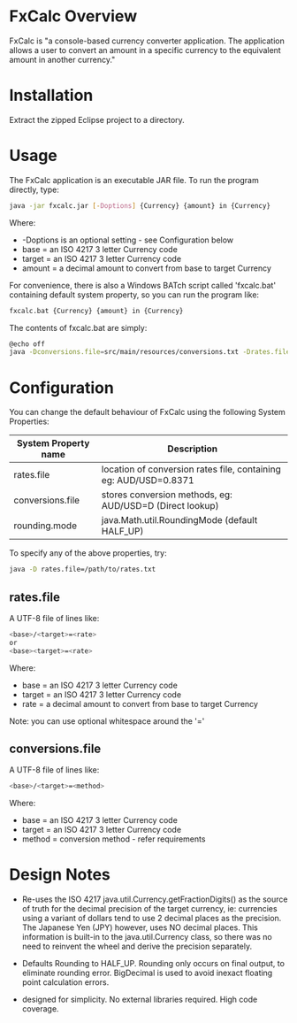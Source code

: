 # FxCalc Overview
FxCalc is "a console-based currency converter application. The application allows a user to convert an amount in a specific currency to the equivalent amount in another currency."

# Installation
Extract the zipped Eclipse project to a directory.

# Usage
The FxCalc application is an executable JAR file. To run the program directly, type:
```sh
java -jar fxcalc.jar [-Doptions] {Currency} {amount} in {Currency}
``` 
Where:
- -Doptions is an optional setting - see Configuration below
- base = an ISO 4217 3 letter Currency code
- target = an ISO 4217 3 letter Currency code
- amount = a decimal amount to convert from base to target Currency

For convenience, there is also a Windows BATch script called 'fxcalc.bat' containing default system property, so you can run the program like:
```sh
fxcalc.bat {Currency} {amount} in {Currency}
``` 
The contents of fxcalc.bat are simply:
```sh
@echo off
java -Dconversions.file=src/main/resources/conversions.txt -Drates.file=src/main/resources/rates.txt -jar bin\fxcalc.jar %*
``` 

# Configuration
You can change the default behaviour of FxCalc using the following System Properties:

| System Property name | Description |
| ------ | ------ |
| rates.file | location of conversion rates file, containing eg: AUD/USD=0.8371|
| conversions.file | stores conversion methods, eg: AUD/USD=D (Direct lookup) |
| rounding.mode | java.Math.util.RoundingMode (default HALF_UP) |

To specify any of the above properties, try:
```sh
java -D rates.file=/path/to/rates.txt
```
## rates.file
A UTF-8 file of lines like:
```sh
<base>/<target>=<rate>
or
<base><target>=<rate>
```
Where:
- base = an ISO 4217 3 letter Currency code
- target = an ISO 4217 3 letter Currency code
- rate = a decimal amount to convert from base to target Currency

Note: you can use  optional whitespace around the '='

## conversions.file
A UTF-8 file of lines like:
```sh
<base>/<target>=<method>
```
Where:
- base = an ISO 4217 3 letter Currency code
- target = an ISO 4217 3 letter Currency code
- method = conversion method - refer requirements

# Design Notes
- Re-uses the ISO 4217 java.util.Currency.getFractionDigits() as the source of truth for the decimal precision of the target currency, ie: currencies using a variant of dollars tend to use 2 decimal places as the precision. The Japanese Yen (JPY) however, uses NO decimal places. This information is built-in to the java.util.Currency class, so there was no need to reinvent the wheel and derive the precision separately.

- Defaults Rounding to HALF_UP. Rounding only occurs on final output, to eliminate rounding error. BigDecimal is used to avoid inexact floating point calculation errors.

- designed for simplicity. No external libraries required. High code coverage. 
